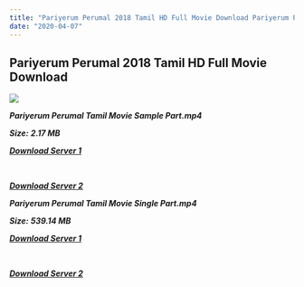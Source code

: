 ```yaml
---
title: "Pariyerum Perumal 2018 Tamil HD Full Movie Download Pariyerum Perumal Tamil HD Movie Download"
date: "2020-04-07"
---
```


## Pariyerum Perumal 2018 Tamil HD Full Movie Download 

![](https://images.moviebuff.com/c6d4897f-cebd-43cc-b7ca-e681796302b5?w=1000)

**_Pariyerum Perumal Tamil Movie Sample Part.mp4_**

**_Size:_** **_2.17 MB_**

**_[Download Server 1](http://b2.wetransfer.vip/files/Tamil{dd491190c7c44e72d5bc6265d8d28d52dc406d5dbea1734fee0f652b09d71bf7}20Movies/Tamil{dd491190c7c44e72d5bc6265d8d28d52dc406d5dbea1734fee0f652b09d71bf7}202018{dd491190c7c44e72d5bc6265d8d28d52dc406d5dbea1734fee0f652b09d71bf7}20Movies/Pariyerum{dd491190c7c44e72d5bc6265d8d28d52dc406d5dbea1734fee0f652b09d71bf7}20Perumal{dd491190c7c44e72d5bc6265d8d28d52dc406d5dbea1734fee0f652b09d71bf7}20(2018)/Pariyerum{dd491190c7c44e72d5bc6265d8d28d52dc406d5dbea1734fee0f652b09d71bf7}20Perumal{dd491190c7c44e72d5bc6265d8d28d52dc406d5dbea1734fee0f652b09d71bf7}20(2018){dd491190c7c44e72d5bc6265d8d28d52dc406d5dbea1734fee0f652b09d71bf7}20Proper{dd491190c7c44e72d5bc6265d8d28d52dc406d5dbea1734fee0f652b09d71bf7}20HDRip/Pariyerum{dd491190c7c44e72d5bc6265d8d28d52dc406d5dbea1734fee0f652b09d71bf7}20Perumal{dd491190c7c44e72d5bc6265d8d28d52dc406d5dbea1734fee0f652b09d71bf7}20(2018){dd491190c7c44e72d5bc6265d8d28d52dc406d5dbea1734fee0f652b09d71bf7}20Sample{dd491190c7c44e72d5bc6265d8d28d52dc406d5dbea1734fee0f652b09d71bf7}20(640x360).mp4)_**

**_[  
](http://b2.wetransfer.vip/files/Tamil{dd491190c7c44e72d5bc6265d8d28d52dc406d5dbea1734fee0f652b09d71bf7}20Movies/Tamil{dd491190c7c44e72d5bc6265d8d28d52dc406d5dbea1734fee0f652b09d71bf7}202018{dd491190c7c44e72d5bc6265d8d28d52dc406d5dbea1734fee0f652b09d71bf7}20Movies/Pariyerum{dd491190c7c44e72d5bc6265d8d28d52dc406d5dbea1734fee0f652b09d71bf7}20Perumal{dd491190c7c44e72d5bc6265d8d28d52dc406d5dbea1734fee0f652b09d71bf7}20(2018)/Pariyerum{dd491190c7c44e72d5bc6265d8d28d52dc406d5dbea1734fee0f652b09d71bf7}20Perumal{dd491190c7c44e72d5bc6265d8d28d52dc406d5dbea1734fee0f652b09d71bf7}20(2018){dd491190c7c44e72d5bc6265d8d28d52dc406d5dbea1734fee0f652b09d71bf7}20Proper{dd491190c7c44e72d5bc6265d8d28d52dc406d5dbea1734fee0f652b09d71bf7}20HDRip/Pariyerum{dd491190c7c44e72d5bc6265d8d28d52dc406d5dbea1734fee0f652b09d71bf7}20Perumal{dd491190c7c44e72d5bc6265d8d28d52dc406d5dbea1734fee0f652b09d71bf7}20(2018){dd491190c7c44e72d5bc6265d8d28d52dc406d5dbea1734fee0f652b09d71bf7}20Sample{dd491190c7c44e72d5bc6265d8d28d52dc406d5dbea1734fee0f652b09d71bf7}20(640x360).mp4)_**

**_[Download Server 2](http://b2.wetransfer.vip/files/Tamil{dd491190c7c44e72d5bc6265d8d28d52dc406d5dbea1734fee0f652b09d71bf7}20Movies/Tamil{dd491190c7c44e72d5bc6265d8d28d52dc406d5dbea1734fee0f652b09d71bf7}202018{dd491190c7c44e72d5bc6265d8d28d52dc406d5dbea1734fee0f652b09d71bf7}20Movies/Pariyerum{dd491190c7c44e72d5bc6265d8d28d52dc406d5dbea1734fee0f652b09d71bf7}20Perumal{dd491190c7c44e72d5bc6265d8d28d52dc406d5dbea1734fee0f652b09d71bf7}20(2018)/Pariyerum{dd491190c7c44e72d5bc6265d8d28d52dc406d5dbea1734fee0f652b09d71bf7}20Perumal{dd491190c7c44e72d5bc6265d8d28d52dc406d5dbea1734fee0f652b09d71bf7}20(2018){dd491190c7c44e72d5bc6265d8d28d52dc406d5dbea1734fee0f652b09d71bf7}20Proper{dd491190c7c44e72d5bc6265d8d28d52dc406d5dbea1734fee0f652b09d71bf7}20HDRip/Pariyerum{dd491190c7c44e72d5bc6265d8d28d52dc406d5dbea1734fee0f652b09d71bf7}20Perumal{dd491190c7c44e72d5bc6265d8d28d52dc406d5dbea1734fee0f652b09d71bf7}20(2018){dd491190c7c44e72d5bc6265d8d28d52dc406d5dbea1734fee0f652b09d71bf7}20Sample{dd491190c7c44e72d5bc6265d8d28d52dc406d5dbea1734fee0f652b09d71bf7}20(640x360).mp4)_**

**_Pariyerum Perumal Tamil Movie Single Part.mp4_**

**_Size:_** **_539.14 MB_**

**_[Download Server 1](http://b2.wetransfer.vip/files/Tamil{dd491190c7c44e72d5bc6265d8d28d52dc406d5dbea1734fee0f652b09d71bf7}20Movies/Tamil{dd491190c7c44e72d5bc6265d8d28d52dc406d5dbea1734fee0f652b09d71bf7}202018{dd491190c7c44e72d5bc6265d8d28d52dc406d5dbea1734fee0f652b09d71bf7}20Movies/Pariyerum{dd491190c7c44e72d5bc6265d8d28d52dc406d5dbea1734fee0f652b09d71bf7}20Perumal{dd491190c7c44e72d5bc6265d8d28d52dc406d5dbea1734fee0f652b09d71bf7}20(2018)/Pariyerum{dd491190c7c44e72d5bc6265d8d28d52dc406d5dbea1734fee0f652b09d71bf7}20Perumal{dd491190c7c44e72d5bc6265d8d28d52dc406d5dbea1734fee0f652b09d71bf7}20(2018){dd491190c7c44e72d5bc6265d8d28d52dc406d5dbea1734fee0f652b09d71bf7}20Proper{dd491190c7c44e72d5bc6265d8d28d52dc406d5dbea1734fee0f652b09d71bf7}20HDRip/Pariyerum{dd491190c7c44e72d5bc6265d8d28d52dc406d5dbea1734fee0f652b09d71bf7}20Perumal{dd491190c7c44e72d5bc6265d8d28d52dc406d5dbea1734fee0f652b09d71bf7}20(2018){dd491190c7c44e72d5bc6265d8d28d52dc406d5dbea1734fee0f652b09d71bf7}20Single{dd491190c7c44e72d5bc6265d8d28d52dc406d5dbea1734fee0f652b09d71bf7}20Part{dd491190c7c44e72d5bc6265d8d28d52dc406d5dbea1734fee0f652b09d71bf7}20(640x360).mp4)_**

**_[  
](http://b2.wetransfer.vip/files/Tamil{dd491190c7c44e72d5bc6265d8d28d52dc406d5dbea1734fee0f652b09d71bf7}20Movies/Tamil{dd491190c7c44e72d5bc6265d8d28d52dc406d5dbea1734fee0f652b09d71bf7}202018{dd491190c7c44e72d5bc6265d8d28d52dc406d5dbea1734fee0f652b09d71bf7}20Movies/Pariyerum{dd491190c7c44e72d5bc6265d8d28d52dc406d5dbea1734fee0f652b09d71bf7}20Perumal{dd491190c7c44e72d5bc6265d8d28d52dc406d5dbea1734fee0f652b09d71bf7}20(2018)/Pariyerum{dd491190c7c44e72d5bc6265d8d28d52dc406d5dbea1734fee0f652b09d71bf7}20Perumal{dd491190c7c44e72d5bc6265d8d28d52dc406d5dbea1734fee0f652b09d71bf7}20(2018){dd491190c7c44e72d5bc6265d8d28d52dc406d5dbea1734fee0f652b09d71bf7}20Proper{dd491190c7c44e72d5bc6265d8d28d52dc406d5dbea1734fee0f652b09d71bf7}20HDRip/Pariyerum{dd491190c7c44e72d5bc6265d8d28d52dc406d5dbea1734fee0f652b09d71bf7}20Perumal{dd491190c7c44e72d5bc6265d8d28d52dc406d5dbea1734fee0f652b09d71bf7}20(2018){dd491190c7c44e72d5bc6265d8d28d52dc406d5dbea1734fee0f652b09d71bf7}20Single{dd491190c7c44e72d5bc6265d8d28d52dc406d5dbea1734fee0f652b09d71bf7}20Part{dd491190c7c44e72d5bc6265d8d28d52dc406d5dbea1734fee0f652b09d71bf7}20(640x360).mp4)_**

**_[Download Server 2](http://b2.wetransfer.vip/files/Tamil{dd491190c7c44e72d5bc6265d8d28d52dc406d5dbea1734fee0f652b09d71bf7}20Movies/Tamil{dd491190c7c44e72d5bc6265d8d28d52dc406d5dbea1734fee0f652b09d71bf7}202018{dd491190c7c44e72d5bc6265d8d28d52dc406d5dbea1734fee0f652b09d71bf7}20Movies/Pariyerum{dd491190c7c44e72d5bc6265d8d28d52dc406d5dbea1734fee0f652b09d71bf7}20Perumal{dd491190c7c44e72d5bc6265d8d28d52dc406d5dbea1734fee0f652b09d71bf7}20(2018)/Pariyerum{dd491190c7c44e72d5bc6265d8d28d52dc406d5dbea1734fee0f652b09d71bf7}20Perumal{dd491190c7c44e72d5bc6265d8d28d52dc406d5dbea1734fee0f652b09d71bf7}20(2018){dd491190c7c44e72d5bc6265d8d28d52dc406d5dbea1734fee0f652b09d71bf7}20Proper{dd491190c7c44e72d5bc6265d8d28d52dc406d5dbea1734fee0f652b09d71bf7}20HDRip/Pariyerum{dd491190c7c44e72d5bc6265d8d28d52dc406d5dbea1734fee0f652b09d71bf7}20Perumal{dd491190c7c44e72d5bc6265d8d28d52dc406d5dbea1734fee0f652b09d71bf7}20(2018){dd491190c7c44e72d5bc6265d8d28d52dc406d5dbea1734fee0f652b09d71bf7}20Single{dd491190c7c44e72d5bc6265d8d28d52dc406d5dbea1734fee0f652b09d71bf7}20Part{dd491190c7c44e72d5bc6265d8d28d52dc406d5dbea1734fee0f652b09d71bf7}20(640x360).mp4)_**
